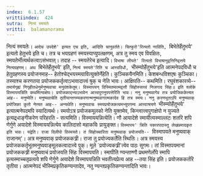 ```yaml
---
index:  6.1.57
vrittiindex:  424
sutra:  नित्यं स्मयतेः
vritti:  balamanorama 
---
```


नित्यं स्मयतेः। `आदेच उपदेशे' इत्यत एच इति, आदिति चानुवर्तते। चित्फुरो'रित्यतो णाविति, `बिभेतेर्हेतुभये' इत्यतो हेतुभये इति च। तत्र च भयग्रहणं स्मयस्याप्युपलक्षणम्, अत्र तु स्मय एव विवक्षितः, स्मयतेर्भीत्यर्थकत्वाऽसंभवात्। तदाह -- स्मयतेरेच इत्यादि। `विभाषा लीयते' रित्यतो विभाषानुवृत्तिनिवृत्तये नित्यग्रहणम्। अथ `बिभेतेर्हेतुभये' इति, `नित्यं स्मयते'रिति च आत्त्वविधौ, `भीस्म्योर्हेतुभये'इति आत्मनेपदविधौ च हेतुग्रहणस्य प्रयोजनमाह-- हेतोश्चेद्भयस्मयावित्युक्तेर्नेहेति। कुञ्चिकयैनमिति। केशबन्धविशएषः कुञ्चिका। तस्याश्च करणतया प्रयोजककर्तृत्वाऽभावादात्त्वं षुक् च नेति भावः। आक्षिपति-- कथमिति। रघुवंशकारव्ये-- `तमार्यगृह्यं निगृहीतधेनुर्मनुष्यवाचा मनुवंशकेतुम्। विस्मापयन् विस्मितमात्मवृत्तौ सिंहोरुसत्त्वं निजगाद सिंहः॥ इति श्लोके विस्मापयन्निति कथमित्याक्षेपः। प्रयोजकाद्भ्याऽभावेन आत्त्वपुगनुपपत्तेरिति भावः। ननु मनुष्यवागेव तत्र प्रयोजिककेत्यत आह-- मनुष्येति। मनुष्यवाचेति तृतीयान्तगम्यकरणान्मनुष्यवागात्मकादेव हि तत्र स्मयः। ननु करणभूताऽपि मनुष्यवाक् प्रयोजिका कुतो नेत्यत आह-- अन्यथेति। मनुष्यवाचः स्मयप्रयोजकत्वमभ्युपगम्य आत्त्वाश्रयणे `भीस्म्योर्हेतुभये' इत्यात्मनेपदमपि स्यादित्यर्थः। स्मयोऽत्र प्रयोजकमूलको नेति युक्तमेव, किन्त्वात्त्वपुगाक्षेपो न युज्यते इत्यद्र्धाङ्गीकरेण परिहरति - सत्यमिति। विस्माययन्नित्येति। णौ आयादेशे स्मायीत्यस्माल्लटः शतरि शपि णेर्गुणे अयादेशे विस्माययन्नित्येव कालिदासो महाकविः प्रायुङ्क्त। `विस्मापय' न्निति पकारपाठस्तु लेखप्रमादकृत इति भावः। यद्वेति। राजा दिलीपो विस्मयते। तं सिंहोच्चारिता मनुष्यवाक् प्रयोजयति-- `विस्मापयते मनुष्यवाक् राजानम्'। अत्र मनुष्यवाक् प्रयोजककत्र्री। राजा तु प्रयोज्यकर्तेति स्थितिः। अत्र स्मयस्य प्रयोजककर्तृभूतमनुष्यवाङ्मूलकत्वादात्त्वे पुक्। मूले `प्रयोज्यकत्र्री'त्येव पाठः सुगमः। तां विस्मापयमानां प्रयोजककत्र्री मनुष्यवाचं प्रयोजयति सिंहः विस्मापयति। स्मापीति ण्यन्ताण्णौ प्रथमणेर्लोपे स्मापि इत्यस्माच्चतृप्रत्यये शपि णेर्गुणे अयादेशे विस्मापयन्निति भवतीत्यप्रेत्य आह --तया सिंह इति। प्रयोजककर्तरि तृतीया। आत्मनेपदं भीस्मिप्रकृतिकण्यन्तादेव, नतु ण्यन्तप्रकृतिकण्यन्तादिति भावः।

